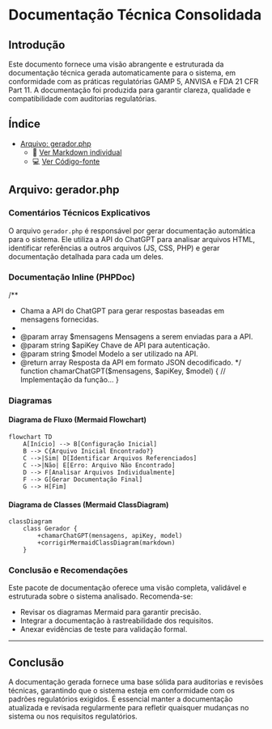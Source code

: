 # Documentação Técnica Consolidada

## Introdução

Este documento fornece uma visão abrangente e estruturada da documentação técnica gerada automaticamente para o sistema, em conformidade com as práticas regulatórias GAMP 5, ANVISA e FDA 21 CFR Part 11. A documentação foi produzida para garantir clareza, qualidade e compatibilidade com auditorias regulatórias.

## Índice

- [Arquivo: gerador.php](#arquivo-geradorphp)
  - 📄 [Ver Markdown individual](./documentacao_bruta_gerador_php.md)
  - 💻 [Ver Código-fonte](../../src/php/gerador.php)

## Arquivo: gerador.php

### Comentários Técnicos Explicativos

O arquivo `gerador.php` é responsável por gerar documentação automática para o sistema. Ele utiliza a API do ChatGPT para analisar arquivos HTML, identificar referências a outros arquivos (JS, CSS, PHP) e gerar documentação detalhada para cada um deles.

### Documentação Inline (PHPDoc)

/**
 * Chama a API do ChatGPT para gerar respostas baseadas em mensagens fornecidas.
 *
 * @param array $mensagens Mensagens a serem enviadas para a API.
 * @param string $apiKey Chave de API para autenticação.
 * @param string $model Modelo a ser utilizado na API.
 * @return array Resposta da API em formato JSON decodificado.
 */
function chamarChatGPT($mensagens, $apiKey, $model) {
    // Implementação da função...
}

### Diagramas

#### Diagrama de Fluxo (Mermaid Flowchart)

```mermaid
flowchart TD
    A[Início] --> B[Configuração Inicial]
    B --> C{Arquivo Inicial Encontrado?}
    C -->|Sim| D[Identificar Arquivos Referenciados]
    C -->|Não| E[Erro: Arquivo Não Encontrado]
    D --> F[Analisar Arquivos Individualmente]
    F --> G[Gerar Documentação Final]
    G --> H[Fim]
```

#### Diagrama de Classes (Mermaid ClassDiagram)

```mermaid
classDiagram
    class Gerador {
        +chamarChatGPT(mensagens, apiKey, model)
        +corrigirMermaidClassDiagram(markdown)
    }
```

### Conclusão e Recomendações

Este pacote de documentação oferece uma visão completa, validável e estruturada sobre o sistema analisado. Recomenda-se:

- Revisar os diagramas Mermaid para garantir precisão.
- Integrar a documentação à rastreabilidade dos requisitos.
- Anexar evidências de teste para validação formal.

---

## Conclusão

A documentação gerada fornece uma base sólida para auditorias e revisões técnicas, garantindo que o sistema esteja em conformidade com os padrões regulatórios exigidos. É essencial manter a documentação atualizada e revisada regularmente para refletir quaisquer mudanças no sistema ou nos requisitos regulatórios.
